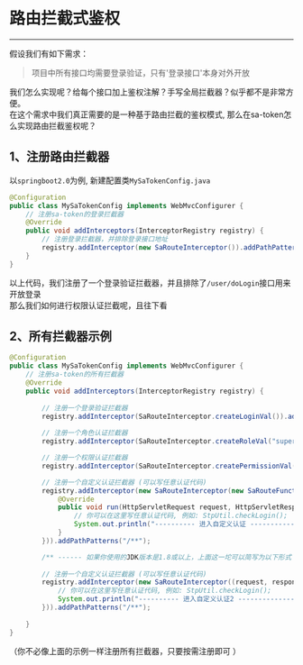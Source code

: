 # 路由拦截式鉴权
--- 

假设我们有如下需求：
> 项目中所有接口均需要登录验证，只有'登录接口'本身对外开放

我们怎么实现呢？给每个接口加上鉴权注解？手写全局拦截器？似乎都不是非常方便。<br/>
在这个需求中我们真正需要的是一种基于路由拦截的鉴权模式, 那么在sa-token怎么实现路由拦截鉴权呢？



## 1、注册路由拦截器
以`springboot2.0`为例, 新建配置类`MySaTokenConfig.java`
``` java 
@Configuration
public class MySaTokenConfig implements WebMvcConfigurer {
	// 注册sa-token的登录拦截器
	@Override
	public void addInterceptors(InterceptorRegistry registry) {
		// 注册登录拦截器，并排除登录接口地址 
		registry.addInterceptor(new SaRouteInterceptor()).addPathPatterns("/**").excludePathPatterns("/user/doLogin"); 
	}
}
```
以上代码，我们注册了一个登录验证拦截器，并且排除了`/user/doLogin`接口用来开放登录 <br>
那么我们如何进行权限认证拦截呢，且往下看


## 2、所有拦截器示例
``` java 
@Configuration
public class MySaTokenConfig implements WebMvcConfigurer {
	// 注册sa-token的所有拦截器
	@Override
	public void addInterceptors(InterceptorRegistry registry) {
		
		// 注册一个登录验证拦截器 
		registry.addInterceptor(SaRouteInterceptor.createLoginVal()).addPathPatterns("/**").excludePathPatterns("/user/doLogin"); 
		
		// 注册一个角色认证拦截器 
		registry.addInterceptor(SaRouteInterceptor.createRoleVal("super-admin")).addPathPatterns("/**"); 

		// 注册一个权限认证拦截器 
		registry.addInterceptor(SaRouteInterceptor.createPermissionVal("user:add", "user:deelete")).addPathPatterns("/UserController/**"); 

		// 注册一个自定义认证拦截器 (可以写任意认证代码)
        registry.addInterceptor(new SaRouteInterceptor(new SaRouteFunction() {
        	@Override
            public void run(HttpServletRequest request, HttpServletResponse response, Object handler) {
                // 你可以在这里写任意认证代码, 例如: StpUtil.checkLogin(); 
                System.out.println("---------- 进入自定义认证 --------------- ");
            }
		})).addPathPatterns("/**");

		/** ------ 如果你使用的JDK版本是1.8或以上，上面这一坨可以简写为以下形式 ------ */
		
		// 注册一个自定义认证拦截器 (可以写任意认证代码)
		registry.addInterceptor(new SaRouteInterceptor((request, response, handler)->{
			// 你可以在这里写任意认证代码, 例如: StpUtil.checkLogin(); 
			System.out.println("---------- 进入自定义认证2 --------------- ");
		})).addPathPatterns("/**");
		
	}
}
```
（你不必像上面的示例一样注册所有拦截器，只要按需注册即可 ）














